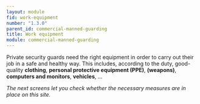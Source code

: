 ```yaml
---
layout: module
fid: work-equipment
number: "1.3.0"
parent_id: commercial-manned-guarding
title: Work equipment
module: commercial-manned-guarding
---
```

Private security guards need the right equipment in order to carry out their
job in a safe and healthy way. This includes, according to the duty, good-
quality **clothing**, **personal protective equipment (PPE)**, **(weapons)**,
**computers and monitors**, **vehicles**, ...

_The next screens let you check whether the necessary measures are in place on
this site._


